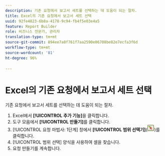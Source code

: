 ```yaml
---
description: 기존 요청에서 보고서 세트를 선택하는 데 도움이 되는 절차.
title: Excel의 기존 요청에서 보고서 세트 선택
uuid: 92fe4823-6b8a-4178-9c94-fb4f5e03e4a5
feature: Report Builder
role: 비즈니스 전문가, 관리자
translation-type: tm+mt
source-git-commit: 894ee7a8f761f7aa2590e06708be82e7ecfa3f6d
workflow-type: tm+mt
source-wordcount: '81'
ht-degree: 96%

---
```



# Excel의 기존 요청에서 보고서 세트 선택

기존 요청에서 보고서 세트를 선택하는 데 도움이 되는 절차.

1. Excel에서 **[!UICONTROL 추가 기능]**&#x200B;을 클릭합니다.
1. 도구 모음에서 **[!UICONTROL 만들기]**&#x200B;를 클릭합니다.
1.  [!UICONTROL 요청 마법사: 1단계] 창에서 **[!UICONTROL 범위 선택기]**(![](assets/select_cell_icon.png))를 클릭합니다.
1. [!UICONTROL 범위 선택] 양식을 사용하여 셀을 찾습니다.
1. 요청 만들기를 계속합니다.
